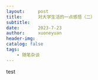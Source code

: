 ```yaml
---
layout:     post
title:      对大学生活的一点感悟（二）
subtitle:   
date:       2023-7-23
author:     xuoneyuan
header-img: 
catalog: false
tags:
    - 随笔杂谈
---
```


test
